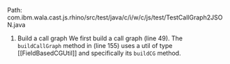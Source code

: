 Path: com.ibm.wala.cast.js.rhino/src/test/java/c/i/w/c/js/test/TestCallGraph2JSON.java             

1. Build a call graph 
	We first build a call graph (line 49). The `buildCallGraph` method in (line 155) uses a util of type [[FieldBasedCGUtil]] and specifically its `buildCG` method.                                                                                            
